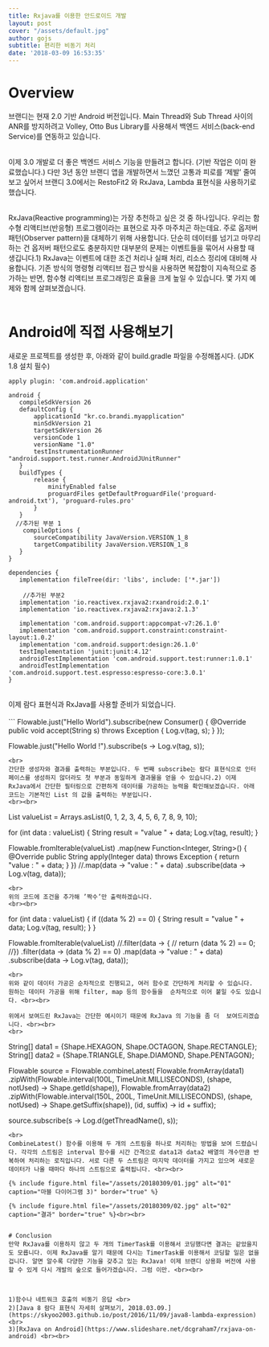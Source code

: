 ```yaml
---
title: Rxjava를 이용한 안드로이드 개발
layout: post
cover: "/assets/default.jpg"
author: gojs
subtitle: 편리한 비동기 처리
date: '2018-03-09 16:53:35'
---
```


# Overview
브랜디는 현재 2.0 기반 Android 버전입니다. Main Thread와 Sub Thread 사이의 ANR를 방지하려고 Volley, Otto Bus Library를 사용해서 백엔드 서비스(back-end Service)를 연동하고 있습니다. <br><br>

이제 3.0 개발로 더 좋은 백엔드 서비스 기능을 만들려고 합니다. (기반 작업은 이미 완료했습니다.) 다만 3년 동안 브랜디 앱을 개발하면서 느꼈던 고통과 피로를 ‘제발’ 줄여보고 싶어서 브랜디 3.0에서는 RestoFit2 와 RxJava, Lambda 표현식을 사용하기로 했습니다. <br><br>

RxJava(Reactive programming)는 가장 추천하고 싶은 것 중 하나입니다. 우리는 함수형 리액티브(반응형) 프로그램이라는 표현으로 자주 마주치곤 하는데요. 주로 옵저버 패턴(Observer pattern)을 대체하기 위해 사용합니다. 단순히 데이터를 넘기고 마무리하는 건 옵저버 패턴으로도 충분하지만 대부분의 문제는 이벤트들을 묶어서 사용할 때 생깁니다.1) RxJava는 이벤트에 대한 조건 처리나 실패 처리, 리소스 정리에 대비해 사용합니다. 기존 방식의 명령형 리액티브 접근 방식을 사용하면 복잡함이 지속적으로 증가하는 반면, 함수형 리액티브 프로그래밍은 효율을 크게 높일 수 있습니다. 몇 가지 예제와 함께 살펴보겠습니다. <br><br>


#  Android에 직접 사용해보기
새로운 프로젝트를 생성한 후, 아래와 같이  build.gradle 파일을 수정해봅시다. (JDK 1.8 설치 필수) <br>
```
apply plugin: 'com.android.application'

android {
   compileSdkVersion 26
   defaultConfig {
       applicationId "kr.co.brandi.myapplication"
       minSdkVersion 21
       targetSdkVersion 26
       versionCode 1
       versionName "1.0"
       testInstrumentationRunner "android.support.test.runner.AndroidJUnitRunner"
   }
   buildTypes {
       release {
           minifyEnabled false
           proguardFiles getDefaultProguardFile('proguard-android.txt'), 'proguard-rules.pro'
       }
   }
  //추가된 부분 1 
	compileOptions {
       sourceCompatibility JavaVersion.VERSION_1_8
       targetCompatibility JavaVersion.VERSION_1_8
   }
}

dependencies {
   implementation fileTree(dir: 'libs', include: ['*.jar'])

	//추가된 부분2
   implementation 'io.reactivex.rxjava2:rxandroid:2.0.1'
   implementation 'io.reactivex.rxjava2:rxjava:2.1.3'
  
   implementation 'com.android.support:appcompat-v7:26.1.0'
   implementation 'com.android.support.constraint:constraint-layout:1.0.2'
   implementation 'com.android.support:design:26.1.0'
   testImplementation 'junit:junit:4.12'
   androidTestImplementation 'com.android.support.test:runner:1.0.1'
   androidTestImplementation 'com.android.support.test.espresso:espresso-core:3.0.1'
}
```
<br>
이제 람다 표현식과 RxJava를 사용할 준비가 되었습니다.
<br><br>
```
Flowable.just("Hello World").subscribe(new Consumer<String>() {
   @Override
   public void accept(String s) throws Exception {
       Log.v(tag, s);
   }
});

Flowable.just("Hello World !").subscribe(s -> Log.v(tag, s));
```
<br>
간단한 생성자와 결과를 출력하는 부분입니다. 두 번째 subscribe는 람다 표현식으로 인터페이스를 생성하지 않더라도 첫 부분과 동일하게 결과물을 얻을 수 있습니다.2) 이제 RxJava에서 간단한 필터링으로 간편하게 데이터를 가공하는 능력을 확인해보겠습니다. 아래 코드는 기본적인 List 의 값을 출력하는 부분입니다.
<br><br>
```
List<Integer> valueList = Arrays.asList(0, 1, 2, 3, 4, 5, 6, 7, 8, 9, 10);

for (int data : valueList) {
   String result = "value " + data;
   Log.v(tag, result);
}

Flowable.fromIterable(valueList)
       .map(new Function<Integer, String>() {
           @Override
           public String apply(Integer data) throws Exception {
               return "value : " + data;
           }
       })
       //.map(data -> "value : " + data)
       .subscribe(data -> Log.v(tag, data));
```
<br>
위의 코드에 조건을 추가해 ’짝수’만 출력하겠습니다.
<br><br>
```
for (int data : valueList) {
   if ((data % 2) == 0) {
       String result = "value " + data;
       Log.v(tag, result);
   }
}

Flowable.fromIterable(valueList)
       //.filter(data -> {
       //      return (data % 2) == 0;
       //})
       .filter(data -> (data % 2) == 0)
       .map(data -> "value : " + data)
       .subscribe(data -> Log.v(tag, data));
```
<br>
위와 같이 데이터 가공은 순차적으로 진행되고, 여러 함수로 간단하게 처리할 수 있습니다. 원하는 데이터 가공을 위해 filter, map 등의 함수들을  순차적으로 이어 붙일 수도 있습니다. <br><br>

위에서 보여드린 RxJava는 간단한 예시이기 때문에 RxJava 의 기능을 좀 더  보여드리겠습니다. <br><br>
<br>
```
String[] data1 = {Shape.HEXAGON, Shape.OCTAGON, Shape.RECTANGLE};
String[] data2 = {Shape.TRIANGLE, Shape.DIAMOND, Shape.PENTAGON};

Flowable<String> source =
       Flowable.combineLatest(
               Flowable.fromArray(data1)
                       .zipWith(Flowable.interval(100L, TimeUnit.MILLISECONDS), (shape, notUsed) -> Shape.getId(shape)),
               Flowable.fromArray(data2)
                       .zipWith(Flowable.interval(150L, 200L, TimeUnit.MILLISECONDS), (shape, notUsed) -> Shape.getSuffix(shape)),
               (id, suffix) -> id + suffix);

source.subscribe(s -> Log.d(getThreadName(), s));
```
<br>
CombineLatest() 함수를 이용해 두 개의 스트림을 하나로 처리하는 방법을 보여 드렸습니다. 각각의 스트림은 interval 함수를 시간 간격으로 data1과 data2 배열의 개수만큼 반복하여 처리하는 로직입니다. 서로 다른 두 스트림은 마지막 데이터를 가지고 있으며 새로운 데이터가 나올 때마다 하나의 스트림으로 출력됩니다. <br><br>

{% include figure.html file="/assets/20180309/01.jpg" alt="01" caption="마블 다이어그램 3)" border="true" %}

{% include figure.html file="/assets/20180309/02.jpg" alt="02" caption="결과" border="true" %}<br><br>


# Conclusion
만약 RxJava를 이용하지 않고 두 개의 TimerTask를 이용해서 코딩했다면 결과는 같았을지도 모릅니다. 이제 RxJava를 알기 때문에 다시는 TimerTask를 이용해서 코딩할 일은 없을 겁니다. 알면 알수록 다양한 기능을 갖추고 있는 RxJava! 이제 브랜디 상용화 버전에 사용할 수 있게 다시 개발의 숲으로 들어가겠습니다. 그럼 이만. <br><br>



1)함수나 네트워크 호출의 비동기 응답 <br>
2)[Java 8 람다 표현식 자세히 살펴보기, 2018.03.09.](https://skyoo2003.github.io/post/2016/11/09/java8-lambda-expression) <br>
3)[RxJava on Android](https://www.slideshare.net/dcgraham7/rxjava-on-android) <br><br>